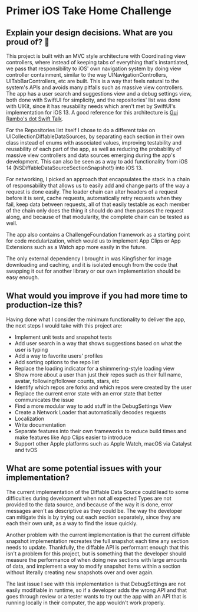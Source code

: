 # Primer iOS Take Home Challenge

## Explain your design decisions. What are you proud of? 🙂

This project is built with an MVC style architecture with Coordinating view controllers, where instead of keeping tabs of everything that's instantiated, we pass that responsibility to iOS' own navigation system by doing view controller containment, similar to the way UINavigationControllers, UITabBarControllers, etc are built. This is a way that feels natural to the system's APIs and avoids many pitfalls such as massive view controllers. The app has a user search and suggestions view and a debug settings view, both done with SwiftUI for simplicity, and the repositories' list was done with UIKit, since it has reusability needs which aren't met by SwiftUI's implementation for iOS 13. A good reference for this architecture is [Gui Rambo's dot Swift Talk](https://www.youtube.com/watch?v=ZShE3toDPIk).

For the Repositories list itself I chose to do a different take on UICollectionDiffableDataSources, by separating each section in their own class instead of enums with associated values, improving testability and reusability of each part of the app, as well as reducing the probability of massive view controllers and data sources emerging during the app's development. This can also be seen as a way to add functionality from iOS 14 (NSDiffableDataSourceSectionSnapshot!) into iOS 13.

For networking, I picked an approach that encapsulates the stack in a chain of responsability that allows us to easily add and change parts of the way a request is done easily. The loader chain can alter headers of a request before it is sent, cache requests, automatically retry requests when they fail, keep data between requests, all of that easily testable as each member of the chain only does the thing it should do and then passes the request along, and because of that modularity, the complete chain can be tested as well.

The app also contains a ChallengeFoundation framework as a starting point for code modularization, which would us to implement App Clips or App Extensions such as a Watch app more easily in the future.

The only external dependency I brought in was Kingfisher for image downloading and caching, and it is isolated enough from the code that swapping it out for another library or our own implementation should be easy enough.

## What would you improve if you had more time to production-ize this?

Having done what I consider the minimum functionality to deliver the app, the next steps I would take with this project are:

* Implement unit tests and snapshot tests
* Add user search in a way that shows suggestions based on what the user is typing
* Add a way to favorite users' profiles
* Add sorting options to the repo list
* Replace the loading indicator for a shimmering-style loading view
* Show more about a user than just their repos such as their full name, avatar, following/follower counts, stars, etc
* Identify which repos are forks and which repos were created by the user
* Replace the current error state with an error state that better communicates the issue
* Find a more modular way to add stuff in the DebugSettings View
* Create a Network Loader that automatically decodes requests
* Localization
* Write documentation
* Separate features into their own frameworks to reduce build times and make features like App Clips easier to introduce
* Support other Apple platforms such as Apple Watch, macOS via Catalyst and tvOS

## What are some potential issues with your implementation?

The current implementation of the Diffable Data Source could lead to some difficulties during development when not all expected Types are not provided to the data source, and because of the way it is done, error messages aren't as descriptive as they could be. The way the developer can mitigate this is by trying out each section separately, since they are each their own unit, as a way to find the issue quickly.

Another problem with the current implementation is that the current diffable snapshot implementation recreates the full snapshot each time any section needs to update. Thankfully, the diffable API is performant enough that this isn't a problem for this project, but is something that the developer should measure the performance of when doing new sections with large amounts of data, and implement a way to modify snapshot items within a section without literally creating new snapshots over and over again.

The last issue I see with this implementation is that DebugSettings are not easily modifiable in runtime, so if a developer adds the wrong API and that goes through review or a tester wants to try out the app with an API that is running locally in their computer, the app wouldn't work properly.